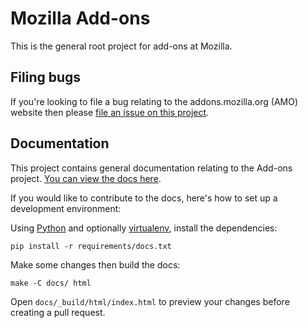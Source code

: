 # Mozilla Add-ons

This is the general root project for add-ons at Mozilla.

## Filing bugs

If you're looking to file a bug relating to the addons.mozilla.org (AMO)
website then please [file an issue on this project](https://github.com/mozilla/addons/issues/new).

## Documentation

This project contains general documentation relating to the Add-ons project.
[You can view the docs here](https://addons.readthedocs.org).

If you would like to contribute to the docs, here's how to set up a development
environment:

Using [Python](https://www.python.org/)
and optionally [virtualenv](https://virtualenv.pypa.io/en/latest/),
install the dependencies:

    pip install -r requirements/docs.txt

Make some changes then build the docs:

    make -C docs/ html

Open `docs/_build/html/index.html` to preview your changes before creating a
pull request.
